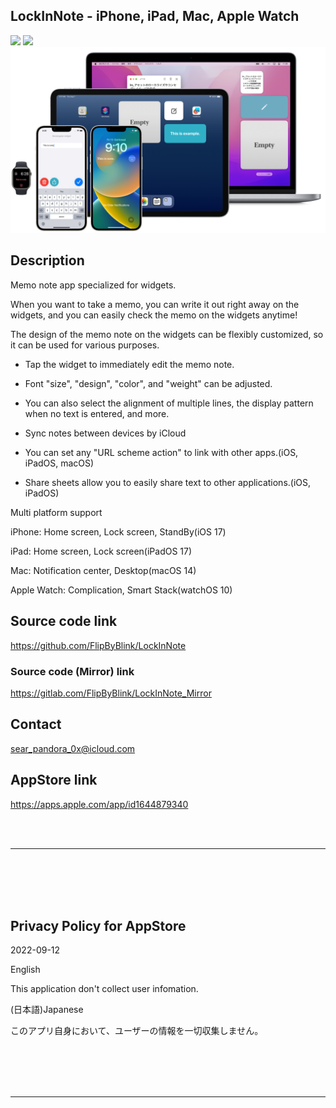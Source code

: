 LockInNote - iPhone, iPad, Mac, Apple Watch
-------------------------------------------

<img src="iOS/🧰SupportingFiles/Assets.xcassets/RoundedIcon.imageset/RoundedIcon.png" width="64">

<a href="https://apps.apple.com/app/id1644879340" target="blank">
    <img src="https://developer.apple.com/assets/elements/badges/download-on-the-app-store.svg">
</a>

<img src="Shared/🗄️Rest/ForREADME/1200w.png" width="600">


Description
-------------
Memo note app specialized for widgets.

When you want to take a memo, you can write it out right away on the widgets, and you can easily check the memo on the widgets anytime!

The design of the memo note on the widgets can be flexibly customized, so it can be used for various purposes.


- Tap the widget to immediately edit the memo note.

- Font "size", "design", "color", and "weight" can be adjusted.

- You can also select the alignment of multiple lines, the display pattern when no text is entered, and more.

- Sync notes between devices by iCloud

- You can set any "URL scheme action" to link with other apps.(iOS, iPadOS, macOS)

- Share sheets allow you to easily share text to other applications.(iOS, iPadOS)


Multi platform support

iPhone: Home screen, Lock screen, StandBy(iOS 17)

iPad: Home screen, Lock screen(iPadOS 17)

Mac: Notification center, Desktop(macOS 14)

Apple Watch: Complication, Smart Stack(watchOS 10)


Source code link
-------------------
https://github.com/FlipByBlink/LockInNote

### Source code (Mirror) link
https://gitlab.com/FlipByBlink/LockInNote_Mirror


Contact
---------
sear_pandora_0x@icloud.com


AppStore link
--------------
https://apps.apple.com/app/id1644879340


<br>
<br>

* * *

<br>
<br>
<br>
<br>


Privacy Policy for AppStore
----------------------------
2022-09-12


English

This application don't collect user infomation.


(日本語)Japanese

このアプリ自身において、ユーザーの情報を一切収集しません。


<br>
<br>
<br>
<br>

* * *

<br>
<br>

<!-- URL "Support page for AppStore" -->
<!-- https://flipbyblink.github.io/LockInNote/ -->
<!-- URL "Privacy Policy for AppStore" -->
<!-- https://flipbyblink.github.io/LockInNote/#privacy-policy-for-appstore -->
